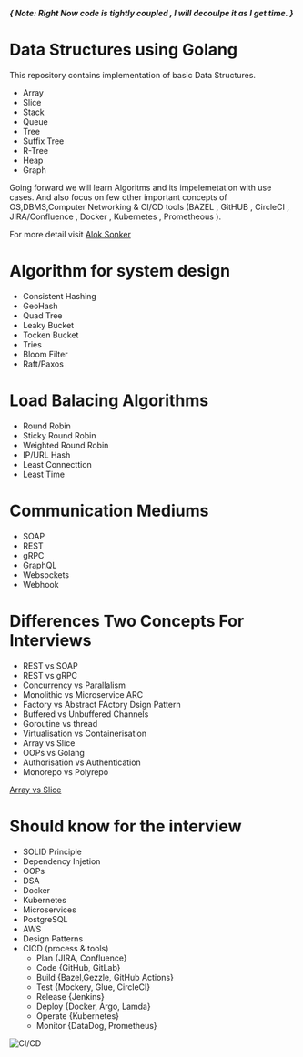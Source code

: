 ***{ Note: Right Now code is tightly coupled , I will decoulpe it as I get time. }***
# Data Structures using Golang 
This repository contains implementation of basic Data Structures.
  - Array
  - Slice
  - Stack
  - Queue
  - Tree
  - Suffix Tree
  - R-Tree
  - Heap
  - Graph


Going forward we will learn Algoritms and its impelemetation with use cases.
And also focus on few other important concepts of OS,DBMS,Computer Networking & CI/CD tools (BAZEL , GitHUB , CircleCI , JIRA/Confluence , Docker , Kubernetes , Prometheous ).

For more detail visit [Alok Sonker](http://aloksonker.me)

# Algorithm for system design
  - Consistent Hashing
  - GeoHash
  - Quad Tree
  - Leaky Bucket
  - Tocken Bucket
  - Tries
  - Bloom Filter
  - Raft/Paxos


# Load Balacing Algorithms 
  - Round Robin
  - Sticky Round Robin
  - Weighted Round Robin
  - IP/URL Hash
  - Least Connecttion
  - Least Time

# Communication Mediums
  - SOAP
  - REST
  - gRPC
  - GraphQL
  - Websockets
  - Webhook

# Differences Two Concepts For Interviews  
  - REST vs SOAP
  - REST vs gRPC
  - Concurrency vs Parallalism
  - Monolithic vs Microservice ARC
  - Factory vs Abstract FActory Dsign Pattern
  - Buffered vs Unbuffered Channels
  - Goroutine vs thread
  - Virtualisation vs Containerisation
  - Array vs Slice
  - OOPs vs Golang
  - Authorisation vs Authentication
  - Monorepo vs Polyrepo

[Array vs Slice](https://go.dev/blog/slices)
# Should know for the interview
  - SOLID Principle
  - Dependency Injetion
  - OOPs
  - DSA
  - Docker 
  - Kubernetes
  - Microservices
  - PostgreSQL
  - AWS
  - Design Patterns
  - CICD (process & tools)
    - Plan  {JIRA, Confluence}
    - Code  {GitHub, GitLab}
    - Build {Bazel,Gezzle, GitHub Actions}
    - Test  {Mockery, Glue, CircleCI}
    - Release {Jenkins}
    - Deploy  {Docker, Argo, Lamda}
    - Operate {Kubernetes}
    - Monitor {DataDog, Prometheus}

![CI/CD](https://miro.medium.com/v2/resize:fit:834/1*O76HIkmAb_ackQ94hUHMPw.png)
